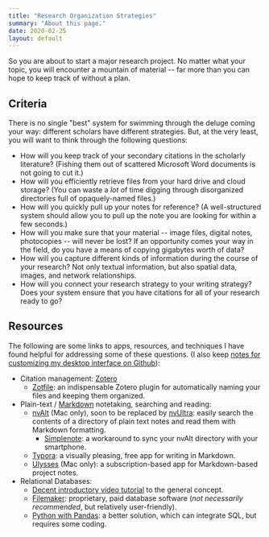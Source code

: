 ```yaml
---
title: "Research Organization Strategies"
summary: "About this page."
date: 2020-02-25
layout: default
---
```


So you are about to start a major research project. No matter what your topic, you will encounter a mountain of material -- far more than you can hope to keep track of without a plan.

## Criteria

There is no single "best" system for swimming through the deluge coming your way: different scholars have different strategies. But, at the very least, you will want to think through the following questions:

- How will you keep track of your secondary citations in the scholarly literature? (Fishing them out of scattered Microsoft Word documents is not going to cut it.)
- How will you efficiently retrieve files from your hard drive and cloud storage? (You can waste a *lot* of time digging through disorganized directories full of opaquely-named files.)
- How will you quickly pull up your notes for reference? (A well-structured system should allow you to pull up the note you are looking for within a few seconds.)
- How will you make sure that your material -- image files, digital notes, photocopies -- will never be lost? If an opportunity comes your way in the field, do you have a means of copying gigabytes worth of data?
- How will you capture different kinds of information during the course of your research? Not only textual information, but also spatial data, images, and network relationships.
- How will you connect your research strategy to your writing strategy? Does your system ensure that you have citations for all of your research ready to go?

## Resources

The following are some links to apps, resources, and techniques I have found helpful for addressing some of these questions. (I also keep [notes for customizing my desktop interface on Github](https://github.com/pickettj/dot_files)):

- Citation management: [Zotero](https://www.zotero.org/)
  - [Zotfile](http://zotfile.com/): an indispensable Zotero plugin for automatically naming your files and keeping them organized.
- Plain-text / [Markdown](https://www.markdownguide.org/) notetaking, searching and reading:
  - [nvAlt](https://brettterpstra.com/projects/nvalt/) (Mac only), soon to be replaced by [nvUltra](https://nvultra.com/): easily search the contents of a directory of plain text notes and read them with Markdown formatting.
    - [Simplenote](https://simplenote.com/): a workaround to sync your nvAlt directory with your smartphone.
  - [Typora](https://typora.io/): a visually pleasing, free app for writing in Markdown.
  - [Ulysses](https://ulysses.app/) (Mac only): a subscription-based app for Markdown-based project notes.
- Relational Databases:
  - [Decent introductory video tutorial](https://www.youtube.com/watch?v=NvrpuBAMddw&ab_channel=PrescottComputerGuy) to the general concept.
  - [Filemaker](https://www.claris.com/filemaker/pro/): proprietary, paid database software (*not necessarily recommended*, but relatively user-friendly).
  - [Python with Pandas](https://datacarpentry.org/python-ecology-lesson/09-working-with-sql/index.html): a better solution, which can integrate SQL, but requires some coding.

